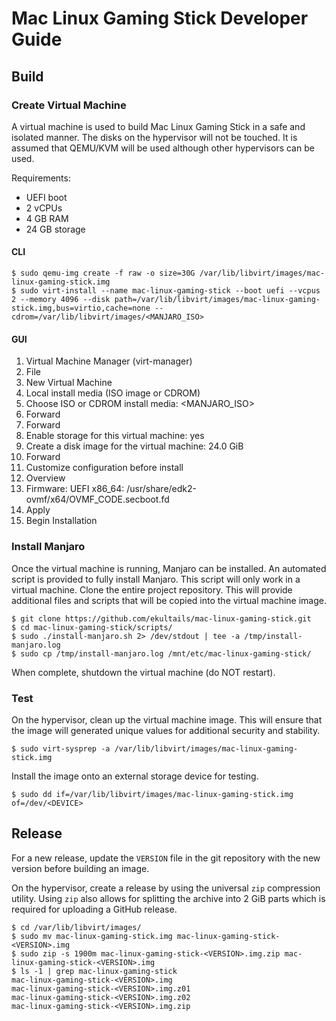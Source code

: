 # Mac Linux Gaming Stick Developer Guide

## Build

### Create Virtual Machine

A virtual machine is used to build Mac Linux Gaming Stick in a safe and isolated manner. The disks on the hypervisor will not be touched. It is assumed that QEMU/KVM will be used although other hypervisors can be used.

Requirements:

- UEFI boot
- 2 vCPUs
- 4 GB RAM
- 24 GB storage

#### CLI

```
$ sudo qemu-img create -f raw -o size=30G /var/lib/libvirt/images/mac-linux-gaming-stick.img
$ sudo virt-install --name mac-linux-gaming-stick --boot uefi --vcpus 2 --memory 4096 --disk path=/var/lib/libvirt/images/mac-linux-gaming-stick.img,bus=virtio,cache=none --cdrom=/var/lib/libvirt/images/<MANJARO_ISO>
```

#### GUI

1. Virtual Machine Manager (virt-manager)
2. File
3. New Virtual Machine
4. Local install media (ISO image or CDROM)
5. Choose ISO or CDROM install media: <MANJARO_ISO>
6. Forward
7. Forward
8. Enable storage for this virtual machine: yes
9. Create a disk image for the virtual machine: 24.0 GiB
10. Forward
11. Customize configuration before install
12. Overview
13. Firmware: UEFI x86_64: /usr/share/edk2-ovmf/x64/OVMF_CODE.secboot.fd
14. Apply
15. Begin Installation

### Install Manjaro

Once the virtual machine is running, Manjaro can be installed. An automated script is provided to fully install Manjaro. This script will only work in a virtual machine. Clone the entire project repository. This will provide additional files and scripts that will be copied into the virtual machine image.

```
$ git clone https://github.com/ekultails/mac-linux-gaming-stick.git
$ cd mac-linux-gaming-stick/scripts/
$ sudo ./install-manjaro.sh 2> /dev/stdout | tee -a /tmp/install-manjaro.log
$ sudo cp /tmp/install-manjaro.log /mnt/etc/mac-linux-gaming-stick/
```

When complete, shutdown the virtual machine (do NOT restart).

### Test

On the hypervisor, clean up the virtual machine image. This will ensure that the image will generated unique values for additional security and stability.

```
$ sudo virt-sysprep -a /var/lib/libvirt/images/mac-linux-gaming-stick.img
```

Install the image onto an external storage device for testing.

```
$ sudo dd if=/var/lib/libvirt/images/mac-linux-gaming-stick.img of=/dev/<DEVICE>
```

## Release

For a new release, update the `VERSION` file in the git repository with the new version before building an image.

On the hypervisor, create a release by using the universal `zip` compression utility. Using `zip` also allows for splitting the archive into 2 GiB parts which is required for uploading a GitHub release.

```
$ cd /var/lib/libvirt/images/
$ sudo mv mac-linux-gaming-stick.img mac-linux-gaming-stick-<VERSION>.img
$ sudo zip -s 1900m mac-linux-gaming-stick-<VERSION>.img.zip mac-linux-gaming-stick-<VERSION>.img
$ ls -1 | grep mac-linux-gaming-stick
mac-linux-gaming-stick-<VERSION>.img
mac-linux-gaming-stick-<VERSION>.img.z01
mac-linux-gaming-stick-<VERSION>.img.z02
mac-linux-gaming-stick-<VERSION>.img.zip
```
